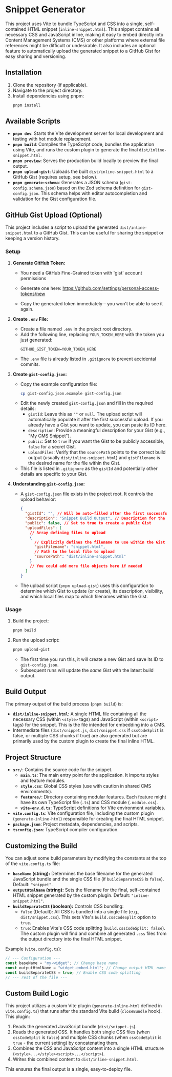 # Snippet Generator

This project uses Vite to bundle TypeScript and CSS into a single, self-contained HTML snippet (`inline-snippet.html`). This snippet contains all necessary CSS and JavaScript inline, making it easy to embed directly into Content Management Systems (CMS) or other platforms where external file references might be difficult or undesirable. It also includes an optional feature to automatically upload the generated snippet to a GitHub Gist for easy sharing and versioning.

## Installation

1.  Clone the repository (if applicable).
2.  Navigate to the project directory.
3.  Install dependencies using pnpm:
    ```bash
    pnpm install
    ```

## Available Scripts

- **`pnpm dev`**: Starts the Vite development server for local development and testing with hot module replacement.
- **`pnpm build`**: Compiles the TypeScript code, bundles the application using Vite, and runs the custom plugin to generate the final `dist/inline-snippet.html`.
- **`pnpm preview`**: Serves the production build locally to preview the final output.
- **`pnpm upload-gist`**: Uploads the built `dist/inline-snippet.html` to a GitHub Gist (requires setup, see below).
- **`pnpm generate:schema`**: Generates a JSON schema (`gist-config.schema.json`) based on the Zod schema definition for `gist-config.json`. This schema helps with editor autocompletion and validation for the Gist configuration file.

## GitHub Gist Upload (Optional)

This project includes a script to upload the generated `dist/inline-snippet.html` to a GitHub Gist. This can be useful for sharing the snippet or keeping a version history.

### Setup

1.  **Generate GitHub Token:**

    - You need a GitHub Fine-Grained token with 'gist' account permissions
    - Generate one here: https://github.com/settings/personal-access-tokens/new

    - Copy the generated token immediately – you won't be able to see it again.

2.  **Create `.env` File:**

    - Create a file named `.env` in the project root directory.
    - Add the following line, replacing `YOUR_TOKEN_HERE` with the token you just generated:
      ```
      GITHUB_GIST_TOKEN=YOUR_TOKEN_HERE
      ```
    - The `.env` file is already listed in `.gitignore` to prevent accidental commits.

3.  **Create `gist-config.json`:**

    - Copy the example configuration file:
      ```bash
      cp gist-config.json.example gist-config.json
      ```
    - Edit the newly created `gist-config.json` and fill in the required details:
      - `gistId`: Leave this as `""` or `null`. The upload script will automatically populate it after the first successful upload. If you already have a Gist you want to update, you can paste its ID here.
      - `description`: Provide a meaningful description for your Gist (e.g., "My CMS Snippet").
      - `public`: Set to `true` if you want the Gist to be publicly accessible, `false` for a secret Gist.
      - `uploadFiles`: Verify that the `sourcePath` points to the correct build output (usually `dist/inline-snippet.html`) and `gistFilename` is the desired name for the file within the Gist.
    - This file is listed in `.gitignore` as the `gistId` and potentially other details are specific to your Gist.

4.  **Understanding `gist-config.json`:**
    - A `gist-config.json` file exists in the project root. It controls the upload behavior:
      ```json
      {
        "gistId": "", // Will be auto-filled after the first successful upload, or set manually
        "description": "Snippet Build Output", // Description for the Gist (optional)
        "public": false, // Set to true to create a public Gist
        "uploadFiles": [
          // Array defining files to upload
          {
            // Explicitly defines the filename to use within the Gist
            "gistFilename": "snippet.html",
            // Path to the local file to upload
            "sourcePath": "dist/inline-snippet.html"
          }
          // You could add more file objects here if needed
        ]
      }
      ```
    - The upload script (`pnpm upload-gist`) uses this configuration to determine which Gist to update (or create), its description, visibility, and which local files map to which filenames within the Gist.

### Usage

1.  Build the project:
    ```bash
    pnpm build
    ```
2.  Run the upload script:
    ```bash
    pnpm upload-gist
    ```
    - The first time you run this, it will create a new Gist and save its ID to `gist-config.json`.
    - Subsequent runs will update the _same_ Gist with the latest build output.

## Build Output

The primary output of the build process (`pnpm build`) is:

- **`dist/inline-snippet.html`**: A single HTML file containing all the necessary CSS (within `<style>` tags) and JavaScript (within `<script>` tags) for the snippet. This is the file intended for embedding into a CMS.
- Intermediate files (`dist/snippet.js`, `dist/snippet.css` if `cssCodeSplit` is false, or multiple CSS chunks if true) are also generated but are primarily used by the custom plugin to create the final inline HTML.

## Project Structure

- **`src/`**: Contains the source code for the snippet.
  - **`main.ts`**: The main entry point for the application. It imports styles and feature modules.
  - **`style.css`**: Global CSS styles (use with caution in shared CMS environments).
  - **`features/`**: Directory containing modular features. Each feature might have its own TypeScript file (`.ts`) and CSS module (`.module.css`).
  - **`vite-env.d.ts`**: TypeScript definitions for Vite environment variables.
- **`vite.config.ts`**: Vite configuration file, including the custom plugin (`generate-inline-html`) responsible for creating the final HTML snippet.
- **`package.json`**: Project metadata, dependencies, and scripts.
- **`tsconfig.json`**: TypeScript compiler configuration.

## Customizing the Build

You can adjust some build parameters by modifying the constants at the top of the `vite.config.ts` file:

- **`baseName` (string):** Determines the base filename for the generated JavaScript bundle and the single CSS file (if `buildSeparateCSS` is `false`). Default: `"snippet"`.
- **`outputHtmlName` (string):** Sets the filename for the final, self-contained HTML snippet generated by the custom plugin. Default: `"inline-snippet.html"`.
- **`buildSeparateCSS` (boolean):** Controls CSS bundling:
  - `false` (Default): All CSS is bundled into a single file (e.g., `dist/snippet.css`). This sets Vite's `build.cssCodeSplit` option to `true`.
  - `true`: Enables Vite's CSS code splitting (`build.cssCodeSplit: false`). The custom plugin will find and combine all generated `.css` files from the output directory into the final HTML snippet.

Example (`vite.config.ts`):

```typescript
// --- Configuration ---
const baseName = "my-widget"; // Change base name
const outputHtmlName = "widget-embed.html"; // Change output HTML name
const buildSeparateCSS = true; // Enable CSS code splitting
// --- rest of the file ---
```

## Custom Build Logic

This project utilizes a custom Vite plugin (`generate-inline-html` defined in `vite.config.ts`) that runs after the standard Vite build (`closeBundle` hook). This plugin:

1.  Reads the generated JavaScript bundle (`dist/snippet.js`).
2.  Reads the generated CSS. It handles both single CSS files (when `cssCodeSplit` is `false`) and multiple CSS chunks (when `cssCodeSplit` is `true` - the current setting) by concatenating them.
3.  Combines the CSS and JavaScript content into a single HTML structure (`<style>...</style><script>...</script>`).
4.  Writes this combined content to `dist/inline-snippet.html`.

This ensures the final output is a single, easy-to-deploy file.
